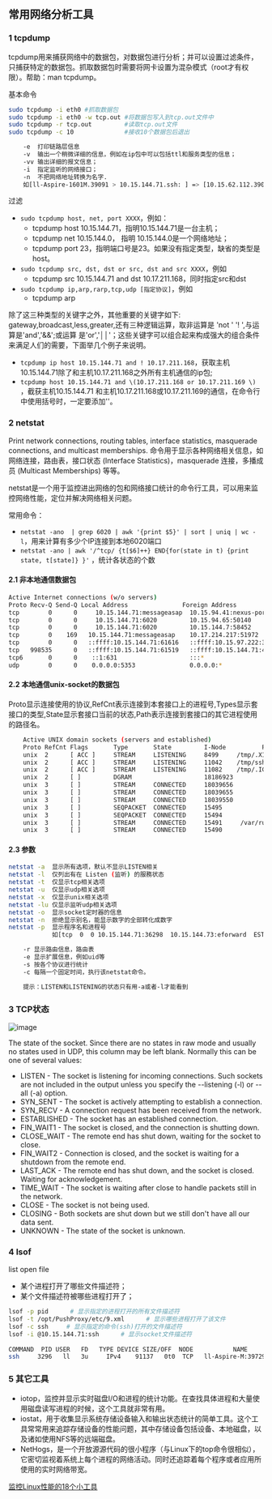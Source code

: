 ## 常用网络分析工具

### 1 tcpdump
tcpdump用来捕获网络中的数据包，对数据包进行分析；并可以设置过滤条件，只捕获特定的数据包。抓取数据包时需要将网卡设置为混杂模式（root才有权限）。帮助：man tcpdump。

基本命令
```sh
sudo tcpdump -i eth0 #抓取数据包
sudo tcpdump -i eth0 -w tcp.out #将数据包写入到tcp.out文件中
sudo tcpdump -r tcp.out         #读取tcp.out文件
sudo tcpdump -c 10              #接收10个数据包后退出

    -e  打印链路层信息 
    -v  输出一个稍微详细的信息，例如在ip包中可以包括ttl和服务类型的信息； 
    -vv 输出详细的报文信息； 
    -i  指定监听的网络接口； 
    -n  不把网络地址转换为名字. 
    如[ll-Aspire-1601M.39091 > 10.15.144.71.ssh: ] => [10.15.62.112.39091 > 10.15.144.71.22:] 
```
    
过滤
* `sudo tcpdump host, net, port XXXX`，例如：
    * tcpdump host 10.15.144.71，指明10.15.144.71是一台主机；
    * tcpdump net 10.15.144.0， 指明 10.15.144.0是一个网络地址；
    * tcpdump port 23，指明端口号是23。如果没有指定类型，缺省的类型是host。 
* `sudo tcpdump src, dst, dst or src, dst and src XXXX`，例如
    * tcpdump src 10.15.144.71 and dst 10.17.211.168，同时指定src和dst
* `sudo tcpdump ip,arp,rarp,tcp,udp [指定协议]`，例如
    * tcpdump arp

除了这三种类型的关键字之外，其他重要的关键字如下: gateway,broadcast,less,greater,还有三种逻辑运算，取非运算是 'not ' '! ',与运算是'and','&&';或运算 是'or','││'；这些关键字可以组合起来构成强大的组合条件来满足人们的需要，下面举几个例子来说明。
- `tcpdump ip host 10.15.144.71 and ! 10.17.211.168`，获取主机10.15.144.71除了和主机10.17.211.168之外所有主机通信的ip包; 
- `tcpdump host 10.15.144.71 and \(10.17.211.168 or 10.17.211.169 \) `，截获主机10.15.144.71 和主机10.17.211.168或10.17.211.169的通信，在命令行中使用括号时，一定要添加'\'。

### 2 netstat
Print network connections, routing tables, interface statistics, masquerade connections, and multicast memberships. 命令用于显示各种网络相关信息，如网络连接，路由表，接口状态 (Interface Statistics)，masquerade 连接，多播成员 (Multicast Memberships) 等等。 

netstat是一个用于监控进出网络的包和网络接口统计的命令行工具，可以用来监控网络性能，定位并解决网络相关问题。

常用命令：
* `netstat -ano  | grep 6020 | awk '{print $5}' | sort | uniq | wc -l`，用来计算有多少个IP连接到本地6020端口
* `netstat -ano | awk '/^tcp/ {t[$6]++} END{for(state in t) {print state, t[state]} }'` ，统计各状态的个数

#### 2.1 非本地通信数据包
```sh
Active Internet connections (w/o servers)
Proto Recv-Q Send-Q Local Address               Foreign Address             State      
tcp        0      0     10.15.144.71:messageasap  10.15.94.41:nexus-portal    ESTABLISHED 
tcp        0      0     10.15.144.71:6020         10.15.94.65:50140      ESTABLISHED 
tcp        0      0     10.15.144.71:6020         10.15.144.7:58452      ESTABLISHED 
tcp        0    169   10.15.144.71:messageasap    10.17.214.217:51972    ESTABLISHED  --- 发送队列中，有数据包堆积
tcp        0      0   ::ffff:10.15.144.71:61616   ::ffff:10.15.97.222:38038    TIME_WAIT   
tcp   998535      0   ::ffff:10.15.144.71:61519   ::ffff:10.15.144.71:43774    ESTABLISHED  --- 接收队列中，有数据包堆积
tcp6       0      0    ::1:631                    :::*                         LISTEN     
udp        0      0    0.0.0.0:5353               0.0.0.0:*  
```

#### 2.2 本地通信unix-socket的数据包 
Proto显示连接使用的协议,RefCnt表示连接到本套接口上的进程号,Types显示套接口的类型,State显示套接口当前的状态,Path表示连接到套接口的其它进程使用的路径名。 
```sh
    Active UNIX domain sockets (servers and established)
    Proto RefCnt Flags       Type       State         I-Node          Path
    unix  2      [ ACC ]     STREAM     LISTENING     8499     /tmp/.X11-unix/X0
    unix  2      [ ACC ]     STREAM     LISTENING     11042    /tmp/ssh-rXkTPW1744/agent.1744
    unix  2      [ ACC ]     STREAM     LISTENING     11082    /tmp/.ICE-unix/1744
    unix  2      [ ]         DGRAM                    18186923 
    unix  3      [ ]         STREAM     CONNECTED     18039656 
    unix  3      [ ]         STREAM     CONNECTED     18039655 
    unix  3      [ ]         STREAM     CONNECTED     18039550 
    unix  3      [ ]         SEQPACKET  CONNECTED     15495    
    unix  3      [ ]         SEQPACKET  CONNECTED     15494    
    unix  3      [ ]         STREAM     CONNECTED     15491     /var/run/dbus/system_bus_socket
    unix  3      [ ]         STREAM     CONNECTED     15490     
```

#### 2.3 参数
```sh
netstat -a  显示所有选项，默认不显示LISTEN相关
netstat -l  仅列出有在 Listen (监听) 的服務状态
netstat -t  仅显示tcp相关选项 
netstat -u  仅显示udp相关选项
netstat -x  仅显示unix相关选项
netstat -lu 仅显示监听udp相关选项
netstat -o  显示socket定时器的信息
netstat -n  拒绝显示别名，能显示数字的全部转化成数字
netstat -p  显示程序名和进程号 
            如[tcp  0  0 10.15.144.71:36298  10.15.144.73:eforward  ESTABLISHED  26848/./pushproxy_V] 

    -r 显示路由信息，路由表 
    -e 显示扩展信息，例如uid等 
    -s 按各个协议进行统计 
    -c 每隔一个固定时间，执行该netstat命令。 

    提示：LISTEN和LISTENING的状态只有用-a或者-l才能看到 
```

### 3 TCP状态
![image](https://github.com/justscu/BL/tree/master/pics/tcp_state.png)

The state of the socket. Since there are no states in raw mode and usually no states used in UDP, this
column may be left blank. Normally this can be one of several values:
* LISTEN - The  socket is listening for incoming connections.  Such sockets are not included in the output
unless you specify the --listening (-l) or --all (-a) option.
* SYN_SENT - The socket is actively attempting to establish a connection.
* SYN_RECV - A connection request has been received from the network.
* ESTABLISHED - The socket has an established connection.
* FIN_WAIT1 - The socket is closed, and the connection is shutting down.
* CLOSE_WAIT - The remote end has shut down, waiting for the socket to close.
* FIN_WAIT2 - Connection is closed, and the socket is waiting for a shutdown from the remote end.
* LAST_ACK - The remote end has shut down, and the socket is closed. Waiting for acknowledgement.
* TIME_WAIT - The socket is waiting after close to handle packets still in the network.
* CLOSE - The socket is not being used.
* CLOSING - Both sockets are shut down but we still don't have all our data sent.
* UNKNOWN - The state of the socket is unknown.

### 4 lsof
list open file
- 某个进程打开了哪些文件描述符；
- 某个文件描述符被哪些进程打开了； 
```sh
lsof -p pid      # 显示指定的进程打开的所有文件描述符
lsof -t /opt/PushProxy/etc/9.xml      # 显示哪些进程打开了该文件
lsof -c ssh     # 显示指定的命令(ssh)打开的文件描述符
lsof -i @10.15.144.71:ssh      # 显示socket文件描述符
 
COMMAND  PID USER   FD   TYPE DEVICE SIZE/OFF  NODE           NAME
ssh     3296   ll   3u     IPv4    91137   0t0  TCP   ll-Aspire-M:39729->10.15.144.71:ssh (ESTABLISHED) 
```

### 5 其它工具
- iotop，监控并显示实时磁盘I/O和进程的统计功能。在查找具体进程和大量使用磁盘读写进程的时候，这个工具就非常有用。
- iostat，用于收集显示系统存储设备输入和输出状态统计的简单工具。这个工具常常用来追踪存储设备的性能问题，其中存储设备包括设备、本地磁盘，以及诸如使用NFS等的远端磁盘。
- NetHogs，是一个开放源源代码的很小程序（与Linux下的top命令很相似），它密切监视着系统上每个进程的网络活动。同时还追踪着每个程序或者应用所使用的实时网络带宽。

[监控Linux性能的18个小工具](http://www.oschina.net/translate/command-line-tools-to-monitor-linux-performance?cmp&p=1#)
